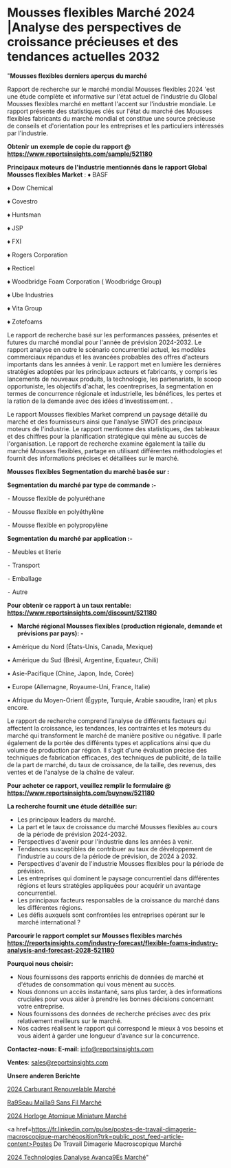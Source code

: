 # Mousses flexibles Marché 2024 |Analyse des perspectives de croissance précieuses et des tendances actuelles 2032

"<strong>Mousses flexibles derniers aperçus du marché</strong>

Rapport de recherche sur le marché mondial Mousses flexibles 2024 'est une étude complète et informative sur l'état actuel de l'industrie du Global Mousses flexibles marché en mettant l'accent sur l'industrie mondiale. Le rapport présente des statistiques clés sur l'état du marché des Mousses flexibles fabricants du marché mondial et constitue une source précieuse de conseils et d'orientation pour les entreprises et les particuliers intéressés par l'industrie.

<strong>Obtenir un exemple de copie du rapport @ <a href=https://www.reportsinsights.com/sample/521180>https://www.reportsinsights.com/sample/521180</a></strong>

<strong>Principaux moteurs de l'industrie mentionnés dans le rapport Global Mousses flexibles Market</strong> :
♦ BASF

♦ Dow Chemical

♦ Covestro

♦ Huntsman

♦ JSP

♦ FXI

♦ Rogers Corporation

♦ Recticel

♦ Woodbridge Foam Corporation ( Woodbridge Group)

♦ Ube Industries

♦ Vita Group

♦ Zotefoams

Le rapport de recherche basé sur les performances passées, présentes et futures du marché mondial pour l'année de prévision 2024-2032. Le rapport analyse en outre le scénario concurrentiel actuel, les modèles commerciaux répandus et les avancées probables des offres d'acteurs importants dans les années à venir. Le rapport met en lumière les dernières stratégies adoptées par les principaux acteurs et fabricants, y compris les lancements de nouveaux produits, la technologie, les partenariats, le scoop opportuniste, les objectifs d'achat, les coentreprises, la segmentation en termes de concurrence régionale et industrielle, les bénéfices, les pertes et la ration de la demande avec des idées d'investissement. .

Le rapport Mousses flexibles Market comprend un paysage détaillé du marché et des fournisseurs ainsi que l'analyse SWOT des principaux moteurs de l'industrie. Le rapport mentionne des statistiques, des tableaux et des chiffres pour la planification stratégique qui mène au succès de l'organisation. Le rapport de recherche examine également la taille du marché Mousses flexibles, partage en utilisant différentes méthodologies et fournit des informations précises et détaillées sur le marché.

<strong>Mousses flexibles Segmentation du marché basée sur :</strong>

<strong>Segmentation du marché par type de commande :-</strong>

⁃ Mousse flexible de polyuréthane

⁃ Mousse flexible en polyéthylène

⁃ Mousse flexible en polypropylène

<strong>Segmentation du marché par application :-</strong>

⁃ Meubles et literie

⁃ Transport

⁃ Emballage

⁃ Autre

<strong>Pour obtenir ce rapport à un taux rentable: <a href=https://www.reportsinsights.com/discount/521180>https://www.reportsinsights.com/discount/521180</a></strong>
<ul>
  <li><strong>Marché régional Mousses flexibles (production régionale, demande et prévisions par pays): -</strong></li>
</ul>
• Amérique du Nord (États-Unis, Canada, Mexique)

• Amérique du Sud (Brésil, Argentine, Equateur, Chili)

• Asie-Pacifique (Chine, Japon, Inde, Corée)

• Europe (Allemagne, Royaume-Uni, France, Italie)

• Afrique du Moyen-Orient (Égypte, Turquie, Arabie saoudite, Iran) et plus encore.

Le rapport de recherche comprend l’analyse de différents facteurs qui affectent la croissance, les tendances, les contraintes et les moteurs du marché qui transforment le marché de manière positive ou négative. Il parle également de la portée des différents types et applications ainsi que du volume de production par région. Il s'agit d'une évaluation précise des techniques de fabrication efficaces, des techniques de publicité, de la taille de la part de marché, du taux de croissance, de la taille, des revenus, des ventes et de l'analyse de la chaîne de valeur.

<strong>Pour acheter ce rapport, veuillez remplir le formulaire @   <a href=https://www.reportsinsights.com/buynow/521180>https://www.reportsinsights.com/buynow/521180</a></strong>

<strong>La recherche fournit une étude détaillée sur:</strong>
<ul>
  <li>Les principaux leaders du marché.</li>
  <li>La part et le taux de croissance du marché Mousses flexibles au cours de la période de prévision 2024-2032.</li>
  <li>Perspectives d'avenir pour l'industrie dans les années à venir.</li>
  <li>Tendances susceptibles de contribuer au taux de développement de l'industrie au cours de la période de prévision, de 2024 à 2032.</li>
  <li>Perspectives d'avenir de l'industrie Mousses flexibles pour la période de prévision.</li>
  <li>Les entreprises qui dominent le paysage concurrentiel dans différentes régions et leurs stratégies appliquées pour acquérir un avantage concurrentiel.</li>
  <li>Les principaux facteurs responsables de la croissance du marché dans les différentes régions.</li>
  <li>Les défis auxquels sont confrontées les entreprises opérant sur le marché international ?</li>
</ul>

<strong>Parcourir le rapport complet sur Mousses flexibles marchés <a href=https://reportsinsights.com/industry-forecast/flexible-foams-industry-analysis-and-forecast-2028-521180>https://reportsinsights.com/industry-forecast/flexible-foams-industry-analysis-and-forecast-2028-521180</a></strong>

<strong>Pourquoi nous choisir:</strong>
<ul>
  <li>Nous fournissons des rapports enrichis de données de marché et d'études de consommation qui vous mènent au succès.</li>
  <li>Nous donnons un accès instantané, sans plus tarder, à des informations cruciales pour vous aider à prendre les bonnes décisions concernant votre entreprise.</li>
  <li>Nous fournissons des données de recherche précises avec des prix relativement meilleurs sur le marché.</li>
  <li>Nos cadres réalisent le rapport qui correspond le mieux à vos besoins et vous aident à garder une longueur d'avance sur la concurrence.</li>
</ul>
<strong>Contactez-nous:
</strong><strong>E-mail:</strong> <a href=mailto:info@reportsinsights.com>info@reportsinsights.com</a>

<strong>Ventes</strong>: <a href=mailto:sales@reportsinsights.com>sales@reportsinsights.com</a>

<strong>Unsere anderen Berichte</strong>

<a href=https://www.linkedin.com/pulse/2024-carburant-renouvelable-march%C3%A9-de-rapport-n86zc/>2024 Carburant Renouvelable Marché</a>

<a href=https://www.linkedin.com/pulse/r%C3%A9seau-maill%C3%A9-sans-fil-march%C3%A9-2024-part-de-croissance-e6lgc/>Ra9Seau Mailla9 Sans Fil Marché</a>

<a href=https://www.linkedin.com/pulse/2024-horloge-atomique-miniature-marché-analyse-sfwjc/>2024 Horloge Atomique Miniature Marché</a>

<a href=https://fr.linkedin.com/pulse/postes-de-travail-dimagerie-macroscopique-marchéposition?trk=public_post_feed-article-content>Postes De Travail Dimagerie Macroscopique Marché</a>

<a href=https://www.linkedin.com/pulse/2024-technologies-danalyse-avanc%C3%A9es-march%C3%A9-rapport-6vbnf/>2024 Technologies Danalyse Avanca9Es Marché</a>"
